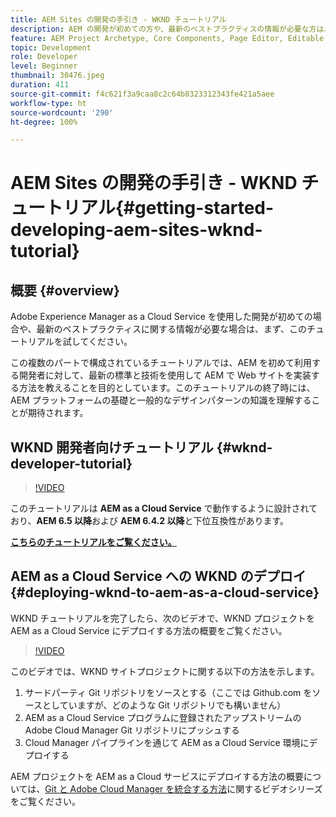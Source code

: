 ```yaml
---
title: AEM Sites の開発の手引き - WKND チュートリアル
description: AEM の開発が初めての方や、最新のベストプラクティスの情報が必要な方は、まず、このチュートリアルを試してください。この複数のパートで構成されているチュートリアルでは、AEM を初めて利用する開発者に対して、最新の標準と技術を使用して AEM で Web サイトを実装する方法を教えることを目的としています。
feature: AEM Project Archetype, Core Components, Page Editor, Editable Templates
topic: Development
role: Developer
level: Beginner
thumbnail: 30476.jpeg
duration: 411
source-git-commit: f4c621f3a9caa8c2c64b8323312343fe421a5aee
workflow-type: ht
source-wordcount: '290'
ht-degree: 100%

---
```



# AEM Sites の開発の手引き - WKND チュートリアル{#getting-started-developing-aem-sites-wknd-tutorial}

## 概要 {#overview}

Adobe Experience Manager as a Cloud Service を使用した開発が初めての場合や、最新のベストプラクティスに関する情報が必要な場合は、まず、このチュートリアルを試してください。

この複数のパートで構成されているチュートリアルでは、AEM を初めて利用する開発者に対して、最新の標準と技術を使用して AEM で Web サイトを実装する方法を教えることを目的としています。このチュートリアルの終了時には、AEM プラットフォームの基礎と一般的なデザインパターンの知識を理解することが期待されます。

## WKND 開発者向けチュートリアル {#wknd-developer-tutorial}

>[!VIDEO](https://video.tv.adobe.com/v/30476?quality=12&learn=on)

このチュートリアルは **AEM as a Cloud Service** で動作するように設計されており、**AEM 6.5 以降**&#x200B;および **AEM 6.4.2 以降**&#x200B;と下位互換性があります。

**[こちらのチュートリアルをご覧ください。](https://experienceleague.adobe.com/docs/experience-manager-learn/getting-started-wknd-tutorial-develop/overview.html?lang=ja)**

## AEM as a Cloud Service への WKND のデプロイ{#deploying-wknd-to-aem-as-a-cloud-service}

WKND チュートリアルを完了したら、次のビデオで、WKND プロジェクトを AEM as a Cloud Service にデプロイする方法の概要をご覧ください。

>[!VIDEO](https://video.tv.adobe.com/v/30191?quality=12&learn=on)

このビデオでは、WKND サイトプロジェクトに関する以下の方法を示します。

1. サードパーティ Git リポジトリをソースとする（ここでは Github.com をソースとしていますが、どのような Git リポジトリでも構いません）
2. AEM as a Cloud Service プログラムに登録されたアップストリームの Adobe Cloud Manager Git リポジトリにプッシュする
3. Cloud Manager パイプラインを通じて AEM as a Cloud Service 環境にデプロイする

AEM プロジェクトを AEM as a Cloud サービスにデプロイする方法の概要については、[Git と Adobe Cloud Manager を統合する方法](https://experienceleague.adobe.com/docs/experience-manager-cloud-manager/content/managing-code/git-integration.html?lang=ja)に関するビデオシリーズをご覧ください。
